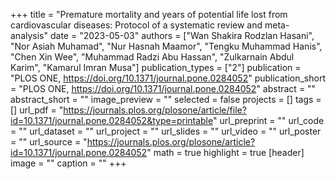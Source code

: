 +++
title = "Premature mortality and years of potential life lost from cardiovascular diseases: Protocol of a systematic review and meta-analysis"
date = "2023-05-03"
authors = ["Wan Shakira Rodzlan Hasani", "Nor Asiah Muhamad", "Nur Hasnah Maamor", "Tengku Muhammad Hanis", "Chen Xin Wee", "Muhammad Radzi Abu Hassan", "Zulkarnain Abdul Karim", "Kamarul Imran Musa"]
publication_types = ["2"]
publication = "PLOS ONE, https://doi.org/10.1371/journal.pone.0284052"
publication_short = "PLOS ONE, https://doi.org/10.1371/journal.pone.0284052"
abstract = ""
abstract_short = ""
image_preview = ""
selected = false
projects = []
tags = []
url_pdf = "https://journals.plos.org/plosone/article/file?id=10.1371/journal.pone.0284052&type=printable"
url_preprint = ""
url_code = ""
url_dataset = ""
url_project = ""
url_slides = ""
url_video = ""
url_poster = ""
url_source = "https://journals.plos.org/plosone/article?id=10.1371/journal.pone.0284052"
math = true
highlight = true
[header]
image = ""
caption = ""
+++

